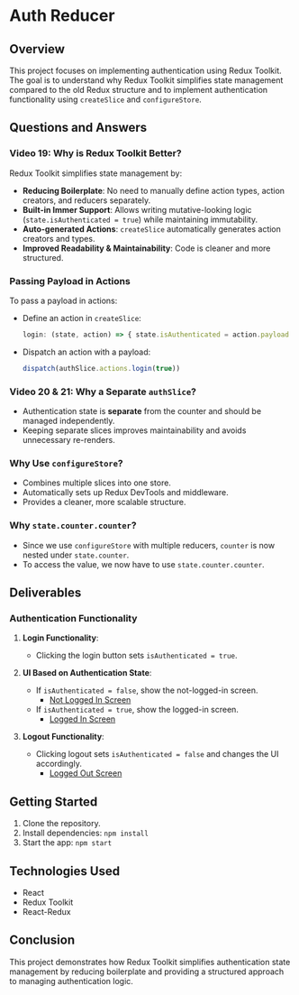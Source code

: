 # Auth Reducer

## Overview
This project focuses on implementing authentication using Redux Toolkit. The goal is to understand why Redux Toolkit simplifies state management compared to the old Redux structure and to implement authentication functionality using `createSlice` and `configureStore`.

## Questions and Answers

### Video 19: Why is Redux Toolkit Better?
Redux Toolkit simplifies state management by:
- **Reducing Boilerplate**: No need to manually define action types, action creators, and reducers separately.
- **Built-in Immer Support**: Allows writing mutative-looking logic (`state.isAuthenticated = true`) while maintaining immutability.
- **Auto-generated Actions**: `createSlice` automatically generates action creators and types.
- **Improved Readability & Maintainability**: Code is cleaner and more structured.

### Passing Payload in Actions
To pass a payload in actions:
- Define an action in `createSlice`:
  ```javascript
  login: (state, action) => { state.isAuthenticated = action.payload }
  ```
- Dispatch an action with a payload:
  ```javascript
  dispatch(authSlice.actions.login(true))
  ```

### Video 20 & 21: Why a Separate `authSlice`?
- Authentication state is **separate** from the counter and should be managed independently.
- Keeping separate slices improves maintainability and avoids unnecessary re-renders.

### Why Use `configureStore`?
- Combines multiple slices into one store.
- Automatically sets up Redux DevTools and middleware.
- Provides a cleaner, more scalable structure.

### Why `state.counter.counter`?
- Since we use `configureStore` with multiple reducers, `counter` is now nested under `state.counter`.
- To access the value, we now have to use `state.counter.counter`.

## Deliverables

### Authentication Functionality
1. **Login Functionality**:
   - Clicking the login button sets `isAuthenticated = true`.

2. **UI Based on Authentication State**:
   - If `isAuthenticated = false`, show the not-logged-in screen.
     - [Not Logged In Screen](https://drive.google.com/file/d/1obJXoA9eHXDfAMUA6OKSoxf3HFtRjgYi/view?usp=sharing)
   - If `isAuthenticated = true`, show the logged-in screen.
     - [Logged In Screen](https://drive.google.com/file/d/1ANxcnTXTxwMQk5Louk5fLNlEMXIWNElv/view?usp=sharing)

3. **Logout Functionality**:
   - Clicking logout sets `isAuthenticated = false` and changes the UI accordingly.
     - [Logged Out Screen](https://drive.google.com/file/d/1obJXoA9eHXDfAMUA6OKSoxf3HFtRjgYi/view?usp=sharing)

## Getting Started
1. Clone the repository.
2. Install dependencies: `npm install`
3. Start the app: `npm start`

## Technologies Used
- React
- Redux Toolkit
- React-Redux

## Conclusion
This project demonstrates how Redux Toolkit simplifies authentication state management by reducing boilerplate and providing a structured approach to managing authentication logic.

